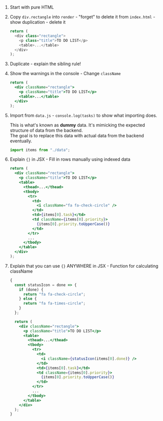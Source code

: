 1. Start with pure HTML
2. Copy `div.rectangle` into `render` - "forget" to delete it from `index.html` - show duplication - delete it

   ```javascript
   return (
     <div class="rectangle">
       <p class="title">TO DO LIST</p>
       <table>...</table>
     </div>
   );
   ```

3. Duplicate - explain the sibling rule!

4. Show the warnings in the console - Change `className`

   ```jsx
   return (
     <div className="rectangle">
       <p className="title">TO DO LIST</p>
       <table>...</table>
     </div>
   );
   ```

5. Import from `data.js` - `console.log(tasks)` to show what importing does.

   This is what's known as **dummy** data. It's mimicking the expected structure of data from the backend.  
    The goal is to replace this data with actual data from the backend eventually.

   ```javascript
   import items from "./data";
   ```

6. Explain `{}` in JSX - Fill in rows manually using indexed data

   ```jsx
   return (
     <div className="rectangle">
       <p className="title">TO DO LIST</p>
       <table>
         <thead>...</thead>
         <tbody>
           <tr>
             <td>
               <i className="fa fa-check-circle" />
             </td>
             <td>{items[0].task}</td>
             <td className={items[0].priority}>
               {items[0].priority.toUpperCase()}
             </td>
           </tr>
           ...
         </tbody>
       </table>
     </div>
   );
   ```

7. Explain that you can use `{}` ANYWHERE in JSX - Function for calculating className

   ```jsx
   {
     const statusIcon = done => {
       if (done) {
         return "fa fa-check-circle";
       } else {
         return "fa fa-times-circle";
       }
     };

     return (
       <div className="rectangle">
         <p className="title">TO DO LIST</p>
         <table>
           <thead>...</thead>
           <tbody>
             <tr>
               <td>
                 <i className={statusIcon(items[0].done)} />
               </td>
               <td>{items[0].task}</td>
               <td className={items[0].priority}>
                 {items[0].priority.toUpperCase()}
               </td>
             </tr>
             ...
           </tbody>
         </table>
       </div>
     );
   }
   ```
